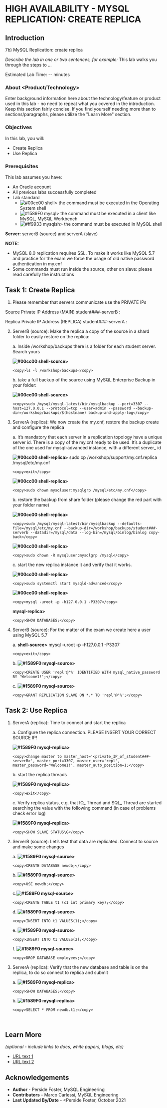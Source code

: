# HIGH AVAILABILITY - MYSQL REPLICATION: CREATE REPLICA

## Introduction

7b) MySQL Replication: create replica

*Describe the lab in one or two sentences, for example:* This lab walks you through the steps to ...

Estimated Lab Time: -- minutes

### About <Product/Technology>
Enter background information here about the technology/feature or product used in this lab - no need to repeat what you covered in the introduction. Keep this section fairly concise. If you find yourself needing more than to sections/paragraphs, please utilize the "Learn More" section.

### Objectives

In this lab, you will:
- Create Replica
- Use Replica

### Prerequisites

This lab assumes you have:
* An Oracle account
* All previous labs successfully completed
* Lab standard  
    - ![#00cc00](https://via.placeholder.com/15/00cc00/000000?text=+) shell> the command must be executed in the Operating System shell
    - ![#1589F0](https://via.placeholder.com/15/1589F0/000000?text=+) mysql> the command must be executed in a client like MySQL, MySQL Workbench
    - ![#ff9933](https://via.placeholder.com/15/ff9933/000000?text=+) mysqlsh> the command must be executed in MySQL shell
    
**Server:** serverB (source) and serverA (slave)

**NOTE:** 
- MySQL 8.0 replication requires SSL. To make it works like MySQL 5.7 and practice for the exam we force the usage of old native password authentication in my.cnf
- Some commands must run inside the source, other on slave: please read carefully the instructions

## Task 1: Create Replica

1.	Please remember that servers communicate use the PRIVATE IPs

Source Private IP Address (MAIN)  student###-serverB :	 

Replica Private IP Address (REPLICA) student###-serverA :	

2.	ServerB (source): Make the replica a copy of the source in a shard folder to easily restore on the replica:

    a. Inside /workshop/backups there is a folder for each student server. Search yours

    **![#00cc00](https://via.placeholder.com/15/00cc00/000000?text=+) shell-source>**  

    ```
    <copy>ls -l /workshop/backups</copy>
    ```
    b. take a full backup of the source using MySQL Enterprise Backup in your folder:

    **![#00cc00](https://via.placeholder.com/15/00cc00/000000?text=+) shell-source>** 

    ```
    <copy>sudo /mysql/mysql-latest/bin/mysqlbackup --port=3307 --host=127.0.0.1 --protocol=tcp --user=admin --password --backup-dir=/workshop/backups/$(hostname) backup-and-apply-log</copy>
    ```   

3.	ServerA (replica): We now create the my.cnf, restore the backup create and configure the replica

    a. It’s mandatory that each server in a replication topology have a unique server id. There is a copy of the my.cnf ready to be used. It’s a duplicate of the one used for mysql-advanced instance, with a different server&#95; id

    **![#00cc00](https://via.placeholder.com/15/00cc00/000000?text=+) shell-replica>** sudo cp /workshop/support/my.cnf.replica /mysql/etc/my.cnf
    ```
    <copy>exit</copy>
    ```
    **![#00cc00](https://via.placeholder.com/15/00cc00/000000?text=+) shell-replica>** 
    ```
    <copy>sudo chown mysqluser:mysqlgrp /mysql/etc/my.cnf</copy>
    ```
    b. restore the backup from share folder (please change the red part with your folder name)

    **![#00cc00](https://via.placeholder.com/15/00cc00/000000?text=+) shell-replica>** 
    ```
    <copy>sudo /mysql/mysql-latest/bin/mysqlbackup --defaults-file=/mysql/etc/my.cnf --backup-dir=/workshop/backups/student###-serverb --datadir=/mysql/data --log-bin=/mysql/binlog/binlog copy-back</copy>
    ```
    **![#00cc00](https://via.placeholder.com/15/00cc00/000000?text=+) shell-replica>** 
    ```
    <copy>sudo chown -R mysqluser:mysqlgrp /mysql</copy>
    ```
    c. start the new replica instance it and verify that it works.

    **![#00cc00](https://via.placeholder.com/15/00cc00/000000?text=+) shell-replica>** 
    ```
    <copy>sudo systemctl start mysqld-advanced</copy>
    ```
    **![#00cc00](https://via.placeholder.com/15/00cc00/000000?text=+) shell-replica>** 
    ```
    <copy>mysql -uroot -p -h127.0.0.1 -P3307</copy>
    ```
    **mysql-replica>** 
    ```
    <copy>SHOW DATABASES;</copy>
    ```
4.	ServerB (source): For the matter of the exam we create here a user using MySQL 5.7

    a. **shell-source>** mysql -uroot -p -h127.0.0.1 -P3307
    ```
    <copy>exit</copy>
    ```
    b. **![#1589F0](https://via.placeholder.com/15/1589F0/000000?text=+) mysql-source>** 
    ```
    <copy>CREATE USER 'repl'@'%' IDENTIFIED WITH mysql_native_password BY 'Welcome1!';</copy>
    ```
    c. **![#1589F0](https://via.placeholder.com/15/1589F0/000000?text=+) mysql-source>** 
    ```
    <copy>GRANT REPLICATION SLAVE ON *.* TO 'repl'@'%';</copy>
    ```
## Task 2: Use Replica

1.	ServerA (replica): Time to connect and start the replica 

    a.	Configure the replica connection. PLEASE INSERT YOUR CORRECT SOURCE IP!
    
    **![#1589F0](https://via.placeholder.com/15/1589F0/000000?text=+) mysql-replica>** 
    ```
    <copy>change master to master_host='<private_IP_of_student###-serverB>', master_port=3307, master_user='repl', master_password='Welcome1!', master_auto_position=1;</copy>
    ```
    b.	start the replica threads

    **![#1589F0](https://via.placeholder.com/15/1589F0/000000?text=+) mysql-replica>** 
    ```
    <copy>exit</copy>
    ```
    c.	Verify replica status, e.g. that IO&#95; Thread and SQL&#95; Thread are started searching the value with the following command (in case of problems check error log)

    **![#1589F0](https://via.placeholder.com/15/1589F0/000000?text=+) mysql-replica>** 
    ```
    <copy>SHOW SLAVE STATUS\G</copy>
    ```
2.	ServerB (source): Let’s test that data are replicated. Connect to source and make some changes

    a. **![#1589F0](https://via.placeholder.com/15/1589F0/000000?text=+) mysql-source>** 
    ```
    <copy>CREATE DATABASE newdb;</copy>
    ```
    b. **![#1589F0](https://via.placeholder.com/15/1589F0/000000?text=+) mysql-source>** 
    ```
    <copy>USE newdb;</copy>
    ```
    c.**![#1589F0](https://via.placeholder.com/15/1589F0/000000?text=+) mysql-source>**    
    ```
    <copy>CREATE TABLE t1 (c1 int primary key);</copy>
    ```
    d. **![#1589F0](https://via.placeholder.com/15/1589F0/000000?text=+) mysql-source>** 
    ```
    <copy>INSERT INTO t1 VALUES(1);</copy>
    ```
    e. **![#1589F0](https://via.placeholder.com/15/1589F0/000000?text=+) mysql-source>** 
    ```
    <copy>INSERT INTO t1 VALUES(2);</copy>
    ```
    f. **![#1589F0](https://via.placeholder.com/15/1589F0/000000?text=+) mysql-source>** 
    ```
    <copy>DROP DATABASE employees;</copy>
    ```
3.	ServerA (replica): Verify that the new database and table is on the replica, to do so connect to replica and submit
    
    a. **![#1589F0](https://via.placeholder.com/15/1589F0/000000?text=+) mysql-replica>** 
    ```
    <copy>SHOW DATABASES;</copy>
    ```
    b. **![#1589F0](https://via.placeholder.com/15/1589F0/000000?text=+) mysql-replica>** 
    ```
    <copy>SELECT * FROM newdb.t1;</copy>
    ```
 



## Learn More

*(optional - include links to docs, white papers, blogs, etc)*

* [URL text 1](http://docs.oracle.com)
* [URL text 2](http://docs.oracle.com)

## Acknowledgements
* **Author** - Perside Foster, MySQL Engineering
* **Contributors** -  Marco Carlessi, MySQL Engineering
* **Last Updated By/Date** - <Perside Foster, October 2021
